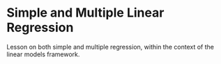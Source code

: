 # Simple and Multiple Linear Regression
Lesson on both simple and multiple regression, within the context of the linear models framework.
